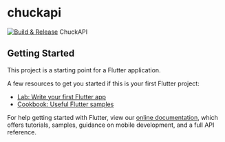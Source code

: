 # chuckapi

[![Build & Release](https://github.com/Lone-Matrix/flutter_chuckapi/actions/workflows/main.yml/badge.svg?branch=master)](https://github.com/Lone-Matrix/flutter_chuckapi/actions/workflows/main.yml)
ChuckAPI
## Getting Started

This project is a starting point for a Flutter application.

A few resources to get you started if this is your first Flutter project:

- [Lab: Write your first Flutter app](https://flutter.dev/docs/get-started/codelab)
- [Cookbook: Useful Flutter samples](https://flutter.dev/docs/cookbook)

For help getting started with Flutter, view our
[online documentation](https://flutter.dev/docs), which offers tutorials,
samples, guidance on mobile development, and a full API reference.
